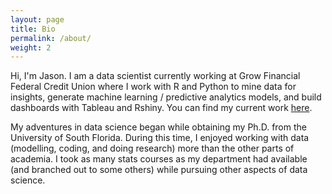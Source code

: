 ```yaml
---
layout: page
title: Bio
permalink: /about/
weight: 2
---
```


Hi, I'm Jason. I am a data scientist currently working at Grow Financial Federal Credit Union where I work with R and Python to mine data for insights, generate machine learning / predictive analytics models, and build dashboards with Tableau and Rshiny. You can find my current work [here](https://github.com/jarichardsonccbf/).

My adventures in data science began while obtaining my Ph.D. from the University of South Florida. During this time, I enjoyed working with data (modelling, coding, and doing research) more than the other parts of academia. I took as many stats courses as my department had available (and branched out to some others) while pursuing other aspects of data science. 
